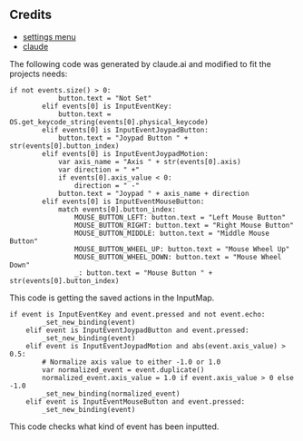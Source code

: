 ## Credits
- [settings menu][1]
- [claude][2]

The following code was generated by claude.ai and modified to fit the projects needs:
```gdscript
if not events.size() > 0:
			button.text = "Not Set"
		elif events[0] is InputEventKey:
			button.text = OS.get_keycode_string(events[0].physical_keycode)
		elif events[0] is InputEventJoypadButton:
			button.text = "Joypad Button " + str(events[0].button_index)
		elif events[0] is InputEventJoypadMotion:
			var axis_name = "Axis " + str(events[0].axis)
			var direction = " +"
			if events[0].axis_value < 0:
				direction = " -"
			button.text = "Joypad " + axis_name + direction
		elif events[0] is InputEventMouseButton:
			match events[0].button_index:
				MOUSE_BUTTON_LEFT: button.text = "Left Mouse Button"
				MOUSE_BUTTON_RIGHT: button.text = "Right Mouse Button"
				MOUSE_BUTTON_MIDDLE: button.text = "Middle Mouse Button"
				MOUSE_BUTTON_WHEEL_UP: button.text = "Mouse Wheel Up"
				MOUSE_BUTTON_WHEEL_DOWN: button.text = "Mouse Wheel Down"
				_: button.text = "Mouse Button " + str(events[0].button_index)
```
This code is getting the saved actions in the InputMap.
```gdscript
if event is InputEventKey and event.pressed and not event.echo:
		_set_new_binding(event)
	elif event is InputEventJoypadButton and event.pressed:
		_set_new_binding(event)
	elif event is InputEventJoypadMotion and abs(event.axis_value) > 0.5:
		# Normalize axis value to either -1.0 or 1.0
		var normalized_event = event.duplicate()
		normalized_event.axis_value = 1.0 if event.axis_value > 0 else -1.0
		_set_new_binding(normalized_event)
	elif event is InputEventMouseButton and event.pressed:
		_set_new_binding(event)
```
This code checks what kind of event has been inputted.

[1]: https://www.youtube.com/playlist?list=PLhBqFleCVBkXQiE8Nm4Co_1iJJ4L7UIzr
[2]: claude.ai

